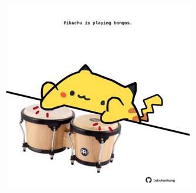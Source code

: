 <!-- built at 11/08/2025, 09:02:26 UTC -->
<p align="center">
  <img width="500" height="500" src="./ReadmeImage.svg">
</p>
